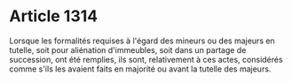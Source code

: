 # Article 1314

Lorsque les formalités requises à l'égard des mineurs ou des majeurs en tutelle, soit pour aliénation d'immeubles, soit dans un partage de succession, ont été remplies, ils sont, relativement à ces actes, considérés comme s'ils les avaient faits en majorité ou avant la tutelle des majeurs.
